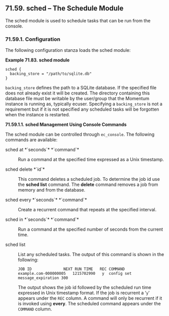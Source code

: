 ## 71.59. sched – The Schedule Module

<a class="indexterm" name="idp22796112"></a>

The sched module is used to schedule tasks that can be run from the console.

### 71.59.1. Configuration

The following configuration stanza loads the sched module:

<a name="example.sched.3"></a>

**Example 71.83. sched module**

```
sched {
  backing_store = "/path/to/sqlite.db"
}
```

`backing_store` defines the path to a SQLite database. If the specified file does not already exist it will be created. The directory containing this database file must be writable by the user/group that the Momentum instance is running as, typically ecuser. Specifying a `backing_store` is not a requirement but if it is not specified any scheduled tasks will be forgotten when the instance is restarted.

**71.59.1.1. sched Management Using Console Commands**

The sched module can be controlled through `ec_console`. The following commands are available:

<dl class="variablelist">

<dt>sched at *`seconds`* *`command`*</dt>

<dd>

Run a command at the specified time expressed as a Unix timestamp.

</dd>

<dt>sched delete *`id`*</dt>

<dd>

This command deletes a scheduled job. To determine the job id use the **sched list**      command. The **delete** command removes a job from memory and from the database.

</dd>

<dt>sched every *`seconds`* *`command`*</dt>

<dd>

Create a recurrent command that repeats at the specified interval.

</dd>

<dt>sched in *`seconds`* *`command`*</dt>

<dd>

Run a command at the specified number of seconds from the current time.

</dd>

<dt>sched list</dt>

<dd>

List any scheduled tasks. The output of this command is shown in the following:

```
JOB ID        	    NEXT RUN TIME	REC	COMMAND
example.com-000000005	1215702990	 y	config set message_expiration 300
```

The output shows the job id followed by the scheduled run time expressed in Unix timestamp format. If the job is recurrent a ‘`y`’ appears under the `REC` column. A command will only be recurrent if it is invoked using **every**. The scheduled command appears under the `COMMAND` column.

</dd>

</dl>
